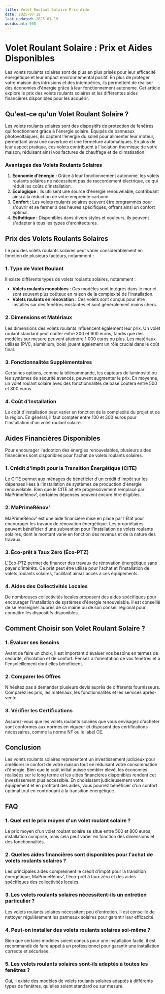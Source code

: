 ```yaml
---
title: Volet Roulant Solaire Prix Aide
date: 2025-07-19
last_updated: 2025-07-19
wordcount: 958
---
```


# Volet Roulant Solaire : Prix et Aides Disponibles

Les volets roulants solaires sont de plus en plus prisés pour leur efficacité énergétique et leur impact environnemental positif. En plus de protéger votre maison des intrusions et des intempéries, ils permettent de réaliser des économies d'énergie grâce à leur fonctionnement autonome. Cet article explore le prix des volets roulants solaires et les différentes aides financières disponibles pour les acquérir.

## Qu'est-ce qu'un Volet Roulant Solaire ?

Les volets roulants solaires sont des dispositifs de protection de fenêtres qui fonctionnent grâce à l'énergie solaire. Équipés de panneaux photovoltaïques, ils captent l'énergie du soleil pour alimenter leur moteur, permettant ainsi une ouverture et une fermeture automatiques. En plus de leur aspect pratique, ces volets contribuent à l'isolation thermique de votre maison, réduisant ainsi vos factures de chauffage et de climatisation.

### Avantages des Volets Roulants Solaires

1. **Économie d'énergie** : Grâce à leur fonctionnement autonome, les volets roulants solaires ne nécessitent pas de raccordement électrique, ce qui réduit les coûts d'installation.
2. **Écologique** : Ils utilisent une source d'énergie renouvelable, contribuant ainsi à la réduction de votre empreinte carbone.
3. **Confort** : Les volets roulants solaires peuvent être programmés pour s'ouvrir et se fermer à des heures spécifiques, offrant ainsi un confort optimal.
4. **Esthétique** : Disponibles dans divers styles et couleurs, ils peuvent s'adapter à tous les types d'architectures.

## Prix des Volets Roulants Solaires

Le prix des volets roulants solaires peut varier considérablement en fonction de plusieurs facteurs, notamment :

### 1. **Type de Volet Roulant**

Il existe différents types de volets roulants solaires, notamment :

- **Volets roulants monoblocs** : Ces modèles sont intégrés dans le mur et sont souvent plus coûteux en raison de la complexité de l'installation.
- **Volets roulants en rénovation** : Ces volets sont conçus pour être installés sur des fenêtres existantes et sont généralement moins chers.

### 2. **Dimensions et Matériaux**

Les dimensions des volets roulants influencent également leur prix. Un volet roulant standard peut coûter entre 300 et 600 euros, tandis que des modèles sur mesure peuvent atteindre 1 000 euros ou plus. Les matériaux utilisés (PVC, aluminium, bois) jouent également un rôle crucial dans le coût final.

### 3. **Fonctionnalités Supplémentaires**

Certaines options, comme la télécommande, les capteurs de luminosité ou les systèmes de sécurité avancés, peuvent augmenter le prix. En moyenne, un volet roulant solaire avec des fonctionnalités de base coûtera entre 500 et 800 euros.

### 4. **Coût d'Installation**

Le coût d'installation peut varier en fonction de la complexité du projet et de la région. En général, il faut compter entre 100 et 300 euros pour l'installation d'un volet roulant solaire.

## Aides Financières Disponibles

Pour encourager l'adoption des énergies renouvelables, plusieurs aides financières sont disponibles pour l'achat de volets roulants solaires.

### 1. **Crédit d'Impôt pour la Transition Énergétique (CITE)**

Le CITE permet aux ménages de bénéficier d'un crédit d'impôt sur les dépenses liées à l'installation de systèmes de production d'énergie renouvelable. Bien que le CITE ait été progressivement remplacé par MaPrimeRénov', certaines dépenses peuvent encore être éligibles.

### 2. **MaPrimeRénov'**

MaPrimeRénov' est une aide financière mise en place par l'État pour encourager les travaux de rénovation énergétique. Les propriétaires peuvent bénéficier d'une subvention pour l'installation de volets roulants solaires, dont le montant varie en fonction des revenus et de la nature des travaux.

### 3. **Éco-prêt à Taux Zéro (Éco-PTZ)**

L'Éco-PTZ permet de financer des travaux de rénovation énergétique sans payer d'intérêts. Ce prêt peut être utilisé pour l'achat et l'installation de volets roulants solaires, facilitant ainsi l'accès à ces équipements.

### 4. **Aides des Collectivités Locales**

De nombreuses collectivités locales proposent des aides spécifiques pour encourager l'installation de systèmes d'énergie renouvelable. Il est conseillé de se renseigner auprès de sa mairie ou de son conseil régional pour connaître les dispositifs disponibles.

## Comment Choisir son Volet Roulant Solaire ?

### 1. **Évaluer ses Besoins**

Avant de faire un choix, il est important d'évaluer vos besoins en termes de sécurité, d'isolation et de confort. Pensez à l'orientation de vos fenêtres et à l'ensoleillement dont elles bénéficient.

### 2. **Comparer les Offres**

N'hésitez pas à demander plusieurs devis auprès de différents fournisseurs. Comparez les prix, les matériaux, les fonctionnalités et les services après-vente.

### 3. **Vérifier les Certifications**

Assurez-vous que les volets roulants solaires que vous envisagez d'acheter sont conformes aux normes en vigueur et disposent des certifications nécessaires, comme la norme NF ou le label CE.

## Conclusion

Les volets roulants solaires représentent un investissement judicieux pour améliorer le confort de votre maison tout en réduisant votre consommation d'énergie. Bien que le coût initial puisse sembler élevé, les économies réalisées sur le long terme et les aides financières disponibles rendent cet investissement plus accessible. En choisissant judicieusement votre équipement et en profitant des aides, vous pourrez bénéficier d'un confort optimal tout en contribuant à la transition énergétique.

## FAQ

### 1. Quel est le prix moyen d'un volet roulant solaire ?

Le prix moyen d'un volet roulant solaire se situe entre 500 et 800 euros, installation comprise, mais cela peut varier en fonction des dimensions et des fonctionnalités.

### 2. Quelles aides financières sont disponibles pour l'achat de volets roulants solaires ?

Les principales aides comprennent le crédit d'impôt pour la transition énergétique, MaPrimeRénov', l'éco-prêt à taux zéro et des aides spécifiques des collectivités locales.

### 3. Les volets roulants solaires nécessitent-ils un entretien particulier ?

Les volets roulants solaires nécessitent peu d'entretien. Il est conseillé de nettoyer régulièrement les panneaux solaires pour garantir leur efficacité.

### 4. Peut-on installer des volets roulants solaires soi-même ?

Bien que certains modèles soient conçus pour une installation facile, il est recommandé de faire appel à un professionnel pour garantir une installation correcte et sécurisée.

### 5. Les volets roulants solaires sont-ils adaptés à toutes les fenêtres ?

Oui, il existe des modèles de volets roulants solaires adaptés à différents types de fenêtres, qu'elles soient standard ou sur mesure.